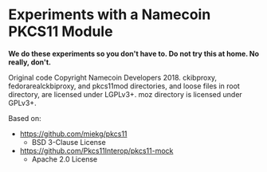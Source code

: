 # Experiments with a Namecoin PKCS11 Module

**We do these experiments so you don't have to.  Do not try this at home.  No really, don't.**

Original code Copyright Namecoin Developers 2018.  ckibproxy, fedorarealckbiproxy, and pkcs11mod directories, and loose files in root directory, are licensed under LGPLv3+.  moz directory is licensed under GPLv3+.

Based on:

* https://github.com/miekg/pkcs11
    * BSD 3-Clause License
* https://github.com/Pkcs11Interop/pkcs11-mock
    * Apache 2.0 License
